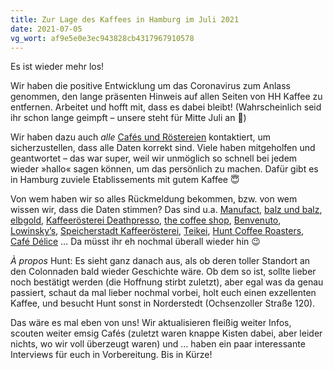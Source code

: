 ```yaml
---
title: Zur Lage des Kaffees in Hamburg im Juli 2021
date: 2021-07-05
vg_wort: af9e5e0e3ec943828cb4317967910578
---
```


Es ist wieder mehr los!

Wir haben die positive Entwicklung um das Coronavirus zum Anlass genommen, den lange präsenten Hinweis auf allen Seiten von HH Kaffee zu entfernen. Arbeitet und hofft mit, dass es dabei bleibt! (Wahrscheinlich seid ihr schon lange geimpft – unsere steht für Mitte Juli an&nbsp;💪)

Wir haben dazu auch _alle_ [Cafés und Röstereien](/cafes/) kontaktiert, um sicherzustellen, dass alle Daten korrekt sind. Viele haben mitgeholfen und geantwortet – das war super, weil wir unmöglich so schnell bei jedem wieder »hallo« sagen können, um das persönlich zu machen. Dafür gibt es in Hamburg zuviele Etablissements mit gutem Kaffee&nbsp;😇

Von wem haben wir so alles Rückmeldung bekommen, bzw. von wem wissen wir, dass die Daten stimmen? Das sind u.a. [Manufact](/cafes/manufact/), [balz und balz](/cafes/balz-und-balz/), [elbgold](/cafes/elbgold/), [Kaffeerösterei Deathpresso](/cafes/kaffeeroesterei-deathpresso/), [the coffee shop](/cafes/the-coffee-shop/), [Benvenuto](/cafes/benvenuto/), [Lowinsky’s](/cafes/lowinskys/), [Speicherstadt Kaffeerösterei](/cafes/speicherstadt-kaffeeroesterei/), [Teikei](/cafes/teikei/), [Hunt Coffee Roasters](/cafes/hunt/), [Café Délice](/cafes/cafe-delice/)&nbsp;… Da müsst ihr eh nochmal überall wieder hin&nbsp;😉

_À propos_ Hunt: Es sieht ganz danach aus, als ob deren toller Standort an den Colonnaden bald wieder Geschichte wäre. Ob dem so ist, sollte lieber noch bestätigt werden (die Hoffnung stirbt zuletzt), aber egal was da genau passiert, schaut da mal lieber nochmal vorbei, holt euch einen exzellenten Kaffee, und besucht Hunt sonst in Norderstedt (Ochsenzoller Straße 120).

Das wäre es mal eben von uns! Wir aktualisieren fleißig weiter Infos, scouten weiter emsig Cafés (zuletzt waren knappe Kisten dabei, aber leider nichts, wo wir voll überzeugt waren) und&nbsp;… haben ein paar interessante Interviews für euch in Vorbereitung. Bis in Kürze!
